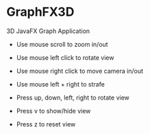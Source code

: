 # GraphFX3D
3D JavaFX Graph Application


* Use mouse scroll to zoom in/out
* Use mouse left click to rotate view
* Use mouse right click to move camera in/out
* Use mouse left + right to strafe

* Press up, down, left, right to rotate view
* Press v to show/hide view
* Press z to reset view
